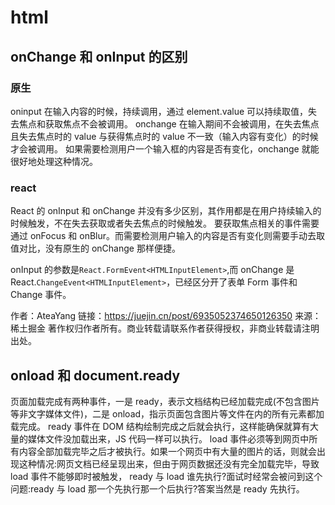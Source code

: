 # html

## onChange 和 onInput 的区别

### 原生

oninput 在输入内容的时候，持续调用，通过 element.value 可以持续取值，失去焦点和获取焦点不会被调用。
onchange 在输入期间不会被调用，在失去焦点且失去焦点时的 value 与获得焦点时的 value 不一致（输入内容有变化）的时候才会被调用。
如果需要检测用户一个输入框的内容是否有变化，onchange 就能很好地处理这种情况。

### react

React 的 onInput 和 onChange 并没有多少区别，其作用都是在用户持续输入的时候触发，不在失去获取或者失去焦点的时候触发。
要获取焦点相关的事件需要通过 onFocus 和 onBlur。而需要检测用户输入的内容是否有变化则需要手动去取值对比，没有原生的 onChange 那样便捷。

onInput 的参数是`React.FormEvent<HTMLInputElement>`,而 onChange 是 React.`ChangeEvent<HTMLInputElement>`，已经区分开了表单 Form 事件和 Change 事件。

作者：AteaYang
链接：https://juejin.cn/post/6935052374650126350
来源：稀土掘金
著作权归作者所有。商业转载请联系作者获得授权，非商业转载请注明出处。

## onload 和 document.ready

页面加载完成有两种事件，一是 ready，表示文档结构已经加载完成(不包含图片等非文字媒体文件)，二是 onload，指示页面包含图片等文件在内的所有元素都加载完成。
ready 事件在 DOM 结构绘制完成之后就会执行，这样能确保就算有大量的媒体文件没加载出来，JS 代码一样可以执行。
load 事件必须等到网页中所有内容全部加载完毕之后才被执行。如果一个网页中有大量的图片的话，则就会出现这种情况:网页文档已经呈现出来，但由于网页数据还没有完全加载完毕，导致 load 事件不能够即时被触发，
ready 与 load 谁先执行?面试时经常会被问到这个问题:ready 与 load 那一个先执行那一个后执行?答案当然是 ready 先执行。
